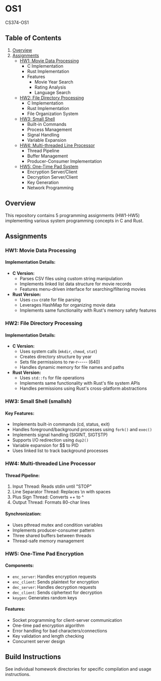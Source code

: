 # OS1
CS374-OS1

## Table of Contents
1. [Overview](#overview)
2. [Assignments](#assignments)
    - [HW1: Movie Data Processing](#hw1-movie-data-processing)
        - C Implementation
        - Rust Implementation
        - Features
            * Movie Year Search
            * Rating Analysis
            * Language Search
    - [HW2: File Directory Processing](#hw2-file-directory-processing)
        - C Implementation
        - Rust Implementation
        - File Organization System
    - [HW3: Small Shell](#hw3-small-shell-smallsh)
        - Built-in Commands
        - Process Management
        - Signal Handling
        - Variable Expansion
    - [HW4: Multi-threaded Line Processor](#hw4-multi-threaded-line-processor)
        - Thread Pipeline
        - Buffer Management
        - Producer-Consumer Implementation
    - [HW5: One-Time Pad System](#hw5-one-time-pad-encryption)
        - Encryption Server/Client
        - Decryption Server/Client
        - Key Generation
        - Network Programming

## Overview
This repository contains 5 programming assignments (HW1-HW5) implementing various system programming concepts in C and Rust.

## Assignments

### HW1: Movie Data Processing
#### Implementation Details:
- **C Version:**
  - Parses CSV files using custom string manipulation
  - Implements linked list data structure for movie records
  - Features menu-driven interface for searching/filtering movies
- **Rust Version:**
  - Uses `csv` crate for file parsing
  - Leverages HashMap for organizing movie data
  - Implements same functionality with Rust's memory safety features

### HW2: File Directory Processing
#### Implementation Details:
- **C Version:**
  - Uses system calls (`mkdir`, `chmod`, `stat`)
  - Creates directory structure by year
  - Sets file permissions to rw-r----- (640)
  - Handles dynamic memory for file names and paths
- **Rust Version:**
  - Uses `std::fs` for file operations
  - Implements same functionality with Rust's file system APIs
  - Handles permissions using Rust's cross-platform abstractions

### HW3: Small Shell (smallsh)
#### Key Features:
- Implements built-in commands (cd, status, exit)
- Handles foreground/background processes using `fork()` and `exec()`
- Implements signal handling (SIGINT, SIGTSTP)
- Supports I/O redirection using `dup2()`
- Variable expansion for $$ to PID
- Uses linked list to track background processes

### HW4: Multi-threaded Line Processor
#### Thread Pipeline:
1. Input Thread: Reads stdin until "STOP"
2. Line Separator Thread: Replaces \n with spaces
3. Plus Sign Thread: Converts ++ to ^
4. Output Thread: Formats 80-char lines

#### Synchronization:
- Uses pthread mutex and condition variables
- Implements producer-consumer pattern
- Three shared buffers between threads
- Thread-safe memory management

### HW5: One-Time Pad Encryption
#### Components:
- `enc_server`: Handles encryption requests
- `enc_client`: Sends plaintext for encryption
- `dec_server`: Handles decryption requests
- `dec_client`: Sends ciphertext for decryption
- `keygen`: Generates random keys

#### Features:
- Socket programming for client-server communication
- One-time pad encryption algorithm
- Error handling for bad characters/connections
- Key validation and length checking
- Concurrent server design

## Build Instructions
See individual homework directories for specific compilation and usage instructions.